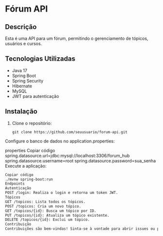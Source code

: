 # Fórum API

## Descrição

Esta é uma API para um fórum, permitindo o gerenciamento de tópicos, usuários e cursos.

## Tecnologias Utilizadas

- Java 17
- Spring Boot
- Spring Security
- Hibernate
- MySQL
- JWT para autenticação

## Instalação

1. Clone o repositório:
   ```
   git clone https://github.com/seuusuario/forum-api.git
Configure o banco de dados no application.properties:

properties
Copiar código
spring.datasource.url=jdbc:mysql://localhost:3306/forum_hub
spring.datasource.username=root
spring.datasource.password=sua_senha
Execute a aplicação:

```bash
Copiar código
./mvnw spring-boot:run
Endpoints
Autenticação
POST /login: Realiza o login e retorna um token JWT.
Tópicos
GET /topicos: Lista todos os tópicos.
POST /topicos: Cria um novo tópico.
GET /topicos/{id}: Busca um tópico por ID.
PUT /topicos/{id}: Atualiza um tópico existente.
DELETE /topicos/{id}: Exclui um tópico.
Contribuição
Contribuições são bem-vindas! Sinta-se à vontade para abrir issues ou pull requests.